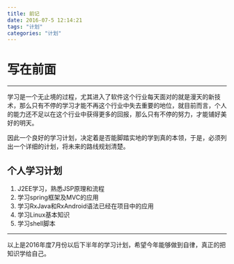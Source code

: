 ```yaml
---
title: 前记
date: 2016-07-5 12:14:21
tags: "计划"
categories: "计划"
---
```

# 写在前面
---

学习是一个无止境的过程，尤其进入了软件这个行业每天面对的就是漫天的新技术，那么只有不停的学习才能不再这个行业中失去重要的地位，就目前而言，个人的能力还不足以在这个行业中获得更多的回报，那么只有不停的努力，才能铺好美好的明天。

因此一个良好的学习计划，决定着是否能脚踏实地的学到真的本领，于是，必须列出一个详细的计划，将未来的路线规划清楚。

## 个人学习计划

   1. J2EE学习，熟悉JSP原理和流程
   2. 学习spring框架及MVC的应用
   3. 学习RxJava和RxAndroid语法已经在项目中的应用
   4. 学习Linux基本知识
   5. 学习shell脚本

---

以上是2016年度7月份以后下半年的学习计划，希望今年能够做到自律，真正的把知识学给自己。



   
